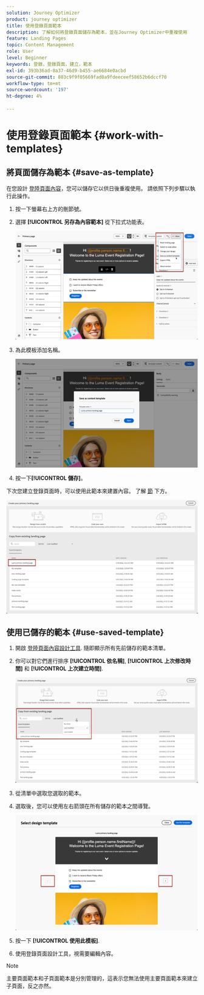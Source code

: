 ```yaml
---
solution: Journey Optimizer
product: journey optimizer
title: 使用登錄頁面範本
description: 了解如何將登錄頁面儲存為範本，並在Journey Optimizer中重複使用
feature: Landing Pages
topic: Content Management
role: User
level: Beginner
keywords: 登錄，登錄頁面，建立，範本
exl-id: 393b36ad-0a37-46d9-b455-ae6684e0acbd
source-git-commit: 803c9f9f05669fad0a9fdeeceef58652b6dccf70
workflow-type: tm+mt
source-wordcount: '197'
ht-degree: 4%

---
```


# 使用登錄頁面範本 {#work-with-templates}

## 將頁面儲存為範本 {#save-as-template}

在您設計 [登陸頁面內容](lp-content.md)，您可以儲存它以供日後重複使用。 請依照下列步驟以執行此操作。

1. 按一下螢幕右上方的刪節號。

1. 選擇 **[!UICONTROL 另存為內容範本]** 從下拉式功能表。

   ![](assets/lp_designer-save-template.png)

1. 為此模板添加名稱。

   ![](assets/lp_designer-template-name.png)

1. 按一下&#x200B;**[!UICONTROL 儲存]**。

下次您建立登錄頁面時，可以使用此範本來建置內容。 了解 [節](#use-saved-template) 下方。

![](assets/lp_designer-saved-template.png)

## 使用已儲存的範本 {#use-saved-template}

1. 開啟 [登陸頁面內容設計工具](design-lp.md). 隨即顯示所有先前儲存的範本清單。

1. 你可以對它們進行排序 **[!UICONTROL 依名稱]**, **[!UICONTROL 上次修改時間]** 和 **[!UICONTROL 上次建立時間]**.

   ![](assets/lp_designer-saved-templates.png)

1. 從清單中選取您選取的範本。

1. 選取後，您可以使用左右箭頭在所有儲存的範本之間導覽。

   ![](assets/lp_designer-saved-templates-navigate.png)

1. 按一下 **[!UICONTROL 使用此模板]**.

1. 使用登錄頁面設計工具，視需要編輯內容。

>[!NOTE]
>
>主要頁面範本和子頁面範本是分別管理的，這表示您無法使用主要頁面範本來建立子頁面，反之亦然。
